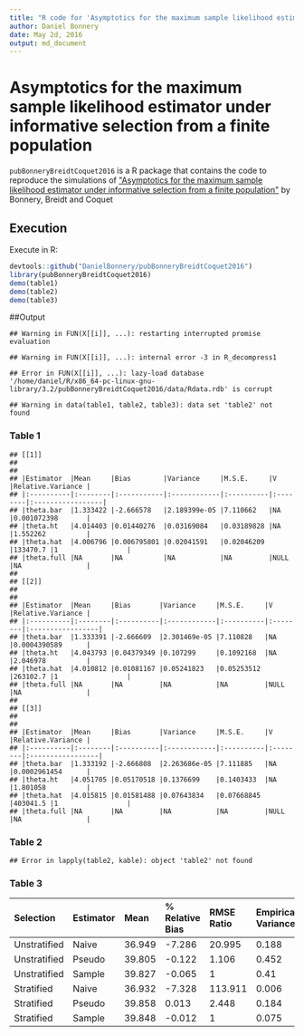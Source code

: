 ```yaml
---
title: "R code for 'Asymptotics for the maximum sample likelihood estimator under informative selection from a finite population'"
author: Daniel Bonnery
date: May 2d, 2016
output: md_document
---
```



# Asymptotics for the maximum sample likelihood estimator under informative selection from a finite population

`pubBonneryBreidtCoquet2016` is a R package that contains the code to reproduce the simulations of ["Asymptotics for the maximum sample likelihood estimator under informative selection from a finite population"](http://www.e-publications.org/ims/submission/BEJ/user/submissionFile/23537?confirm=3b2ff5b3) by Bonnery, Breidt and Coquet

## Execution
Execute in R:

```r
devtools::github("DanielBonnery/pubBonneryBreidtCoquet2016")
library(pubBonneryBreidtCoquet2016)
demo(table1)
demo(table2)
demo(table3)
```

##Output



```
## Warning in FUN(X[[i]], ...): restarting interrupted promise evaluation
```

```
## Warning in FUN(X[[i]], ...): internal error -3 in R_decompress1
```

```
## Error in FUN(X[[i]], ...): lazy-load database '/home/daniel/R/x86_64-pc-linux-gnu-library/3.2/pubBonneryBreidtCoquet2016/data/Rdata.rdb' is corrupt
```

```
## Warning in data(table1, table2, table3): data set 'table2' not found
```
                                                                                                
### Table 1


```
## [[1]]
## 
## 
## |Estimator  |Mean     |Bias        |Variance     |M.S.E.     |V        |Relative.Variance |
## |:----------|:--------|:-----------|:------------|:----------|:--------|:-----------------|
## |theta.bar  |1.333422 |-2.666578   |2.189399e-05 |7.110662   |NA       |0.001072398       |
## |theta.ht   |4.014403 |0.01440276  |0.03169084   |0.03189828 |NA       |1.552262          |
## |theta.hat  |4.006796 |0.006795801 |0.02041591   |0.02046209 |133470.7 |1                 |
## |theta.full |NA       |NA          |NA           |NA         |NULL     |NA                |
## 
## [[2]]
## 
## 
## |Estimator  |Mean     |Bias       |Variance     |M.S.E.     |V        |Relative.Variance |
## |:----------|:--------|:----------|:------------|:----------|:--------|:-----------------|
## |theta.bar  |1.333391 |-2.666609  |2.301469e-05 |7.110828   |NA       |0.0004390589      |
## |theta.ht   |4.043793 |0.04379349 |0.107299     |0.1092168  |NA       |2.046978          |
## |theta.hat  |4.010812 |0.01081167 |0.05241823   |0.05253512 |263102.7 |1                 |
## |theta.full |NA       |NA         |NA           |NA         |NULL     |NA                |
## 
## [[3]]
## 
## 
## |Estimator  |Mean     |Bias       |Variance     |M.S.E.     |V        |Relative.Variance |
## |:----------|:--------|:----------|:------------|:----------|:--------|:-----------------|
## |theta.bar  |1.333192 |-2.666808  |2.263686e-05 |7.111885   |NA       |0.0002961454      |
## |theta.ht   |4.051705 |0.05170518 |0.1376699    |0.1403433  |NA       |1.801058          |
## |theta.hat  |4.015815 |0.01581488 |0.07643834   |0.07668845 |403041.5 |1                 |
## |theta.full |NA       |NA         |NA           |NA         |NULL     |NA                |
```

### Table 2


```
## Error in lapply(table2, kable): object 'table2' not found
```


### Table 3


|Selection    |Estimator |Mean   |% Relative Bias |RMSE Ratio |Empirical Variance |Average Estimated Variance |Variance Ratio |
|:------------|:---------|:------|:---------------|:----------|:------------------|:--------------------------|:--------------|
|Unstratified |Naive     |36.949 |-7.286          |20.995     |0.188              |0.186                      |0.989          |
|Unstratified |Pseudo    |39.805 |-0.122          |1.106      |0.452              |0.419                      |0.926          |
|Unstratified |Sample    |39.827 |-0.065          |1          |0.41               |0.388                      |0.945          |
|Stratified   |Naive     |36.932 |-7.328          |113.911    |0.006              |0.188                      |30.271         |
|Stratified   |Pseudo    |39.858 |0.013           |2.448      |0.184              |0.169                      |0.923          |
|Stratified   |Sample    |39.848 |-0.012          |1          |0.075              |0.066                      |0.886          |

